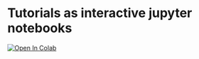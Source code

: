 # Tutorials as interactive jupyter notebooks

[![Open In Colab](https://colab.research.google.com/assets/colab-badge.svg)](https://colab.research.google.com/github/adrianlubitz/mne-python/blob/jupyter_examples/tutorials/intro/10_overview.py)
